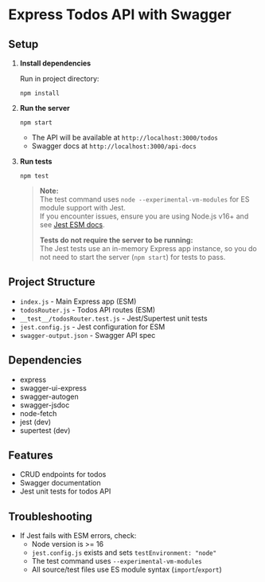 # Express Todos API with Swagger

<!-- This README explains setup, usage, and testing for the Express Todos API project. -->

## Setup

1. **Install dependencies**  
   <!-- Installs all required npm packages -->
   Run in project directory:

   ```
   npm install
   ```

2. **Run the server** 
   <!-- Starts the Express server and Swagger UI -->
   ```
   npm start
   ```

   - The API will be available at `http://localhost:3000/todos`  
   - Swagger docs at `http://localhost:3000/api-docs`

3. **Run tests**  
   <!-- Runs Jest unit tests using an in-memory Express app -->
   ```
   npm test
   ```
   > **Note:**  
   > The test command uses `node --experimental-vm-modules` for ES module support with Jest.  
   > If you encounter issues, ensure you are using Node.js v16+ and see [Jest ESM docs](https://jestjs.io/docs/ecmascript-modules).
   >
   > **Tests do not require the server to be running:**  
   > The Jest tests use an in-memory Express app instance, so you do not need to start the server (`npm start`) for tests to pass.

## Project Structure

- `index.js` - Main Express app (ESM)
- `todosRouter.js` - Todos API routes (ESM)
- `__test__/todosRouter.test.js` - Jest/Supertest unit tests
- `jest.config.js` - Jest configuration for ESM
- `swagger-output.json` - Swagger API spec

## Dependencies

<!-- List of npm packages used in the project -->
- express
- swagger-ui-express
- swagger-autogen
- swagger-jsdoc
- node-fetch
- jest (dev)
- supertest (dev)

## Features

- CRUD endpoints for todos
- Swagger documentation
- Jest unit tests for todos API

## Troubleshooting

<!-- Common issues and solutions for running tests -->
- If Jest fails with ESM errors, check:
  - Node version is >= 16
  - `jest.config.js` exists and sets `testEnvironment: "node"`
  - The test command uses `--experimental-vm-modules`
  - All source/test files use ES module syntax (`import`/`export`)
